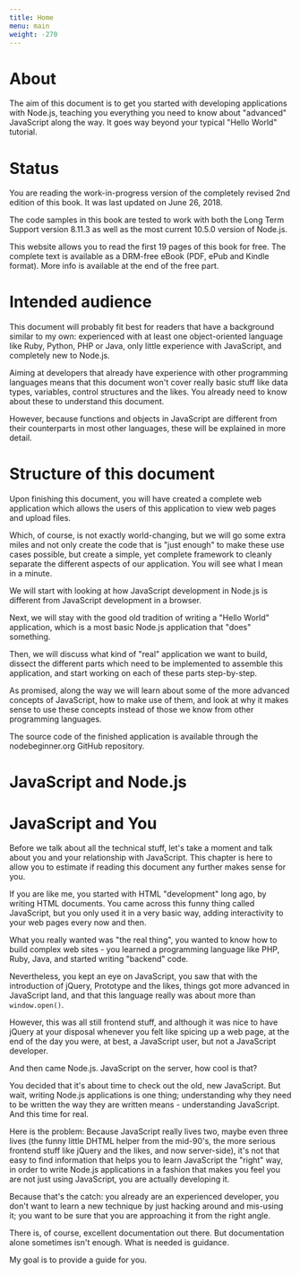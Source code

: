 ```yaml
---
title: Home
menu: main
weight: -270
---
```


# About

The aim of this document is to get you started with developing applications with Node.js, teaching you everything you need to know about "advanced" JavaScript along the way. It goes way beyond your typical "Hello World" tutorial.


# Status

You are reading the work-in-progress version of the completely revised 2nd edition of this book. It was last updated on June 26, 2018.

The code samples in this book are tested to work with both the Long Term Support version 8.11.3 as well as the most current 10.5.0 version of Node.js.

This website allows you to read the first 19 pages of this book for free. The complete text is available as a DRM-free eBook (PDF, ePub and Kindle format). More info is available at the end of the free part.


# Intended audience
 
This document will probably fit best for readers that have a background similar to my own: experienced with at least one object-oriented language like Ruby, Python, PHP or Java, only little experience with JavaScript, and completely new to Node.js.
 
Aiming at developers that already have experience with other programming languages means that this document won't cover really basic stuff like data types, variables, control structures and the likes. You already need to know about these to understand this document.
 
However, because functions and objects in JavaScript are different from their counterparts in most other languages, these will be explained in more detail.


# Structure of this document

Upon finishing this document, you will have created a complete web application which allows the users of this application to view web pages and upload files.

Which, of course, is not exactly world-changing, but we will go some extra miles and not only create the code that is "just enough" to make these use cases possible, but create a simple, yet complete framework to cleanly separate the different aspects of our application. You will see what I mean in a minute.

We will start with looking at how JavaScript development in Node.js is different from JavaScript development in a browser.

Next, we will stay with the good old tradition of writing a "Hello World" application, which is a most basic Node.js application that "does" something.

Then, we will discuss what kind of "real" application we want to build, dissect the different parts which need to be implemented to assemble this application, and start working on each of these parts step-by-step.

As promised, along the way we will learn about some of the more advanced concepts of JavaScript, how to make use of them, and look at why it makes sense to use these concepts instead of those we know from other programming languages.

The source code of the finished application is available through the nodebeginner.org GitHub repository.


# JavaScript and Node.js

# JavaScript and You

Before we talk about all the technical stuff, let's take a moment and talk about you and your relationship with JavaScript. This chapter is here to allow you to estimate if reading this document any further makes sense for you.

If you are like me, you started with HTML "development" long ago, by writing HTML documents. You came across this funny thing called JavaScript, but you only used it in a very basic way, adding interactivity to your web pages every now and then.

What you really wanted was "the real thing", you wanted to know how to build complex web sites - you learned a programming language like PHP, Ruby, Java, and started writing "backend" code.

Nevertheless, you kept an eye on JavaScript, you saw that with the introduction of jQuery, Prototype and the likes, things got more advanced in JavaScript land, and that this language really was about more than `window.open()`.

However, this was all still frontend stuff, and although it was nice to have jQuery at your disposal whenever you felt like spicing up a web page, at the end of the day you were, at best, a JavaScript user, but not a JavaScript developer.

And then came Node.js. JavaScript on the server, how cool is that?

You decided that it's about time to check out the old, new JavaScript. But wait, writing Node.js applications is one thing; understanding why they need to be written the way they are written means - understanding JavaScript. And this time for real.

Here is the problem: Because JavaScript really lives two, maybe even three lives (the funny little DHTML helper from the mid-90's, the more serious frontend stuff like jQuery and the likes, and now server-side), it's not that easy to find information that helps you to learn JavaScript the "right" way, in order to write Node.js applications in a fashion that makes you feel you are not just using JavaScript, you are actually developing it.

Because that's the catch: you already are an experienced developer, you don't want to learn a new technique by just hacking around and mis-using it; you want to be sure that you are approaching it from the right angle.

There is, of course, excellent documentation out there. But documentation alone sometimes isn't enough. What is needed is guidance.

My goal is to provide a guide for you.


